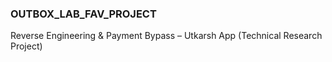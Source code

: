 ### OUTBOX_LAB_FAV_PROJECT
Reverse Engineering &amp; Payment Bypass – Utkarsh App (Technical Research Project)
